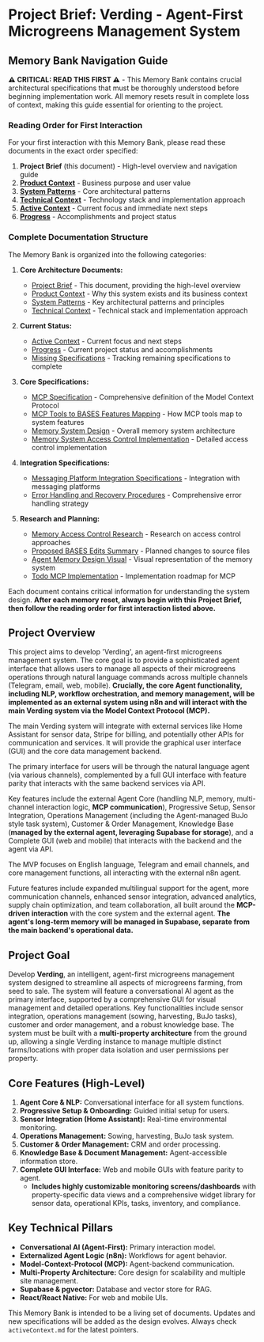 # Project Brief: Verding - Agent-First Microgreens Management System

## Memory Bank Navigation Guide

**⚠️ CRITICAL: READ THIS FIRST ⚠️** - This Memory Bank contains crucial
architectural specifications that must be thoroughly understood before beginning
implementation work. All memory resets result in complete loss of context,
making this guide essential for orienting to the project.

### Reading Order for First Interaction

For your first interaction with this Memory Bank, please read these documents in
the exact order specified:

1. **Project Brief** (this document) - High-level overview and navigation guide
2. **[Product Context](productContext.md)** - Business purpose and user value
3. **[System Patterns](systemPatterns.md)** - Core architectural patterns
4. **[Technical Context](techContext.md)** - Technology stack and implementation
   approach
5. **[Active Context](activeContext.md)** - Current focus and immediate next
   steps
6. **[Progress](progress.md)** - Accomplishments and project status

### Complete Documentation Structure

The Memory Bank is organized into the following categories:

1. **Core Architecture Documents:**

   - [Project Brief](projectbrief.md) - This document, providing the high-level
     overview
   - [Product Context](productContext.md) - Why this system exists and its
     business context
   - [System Patterns](systemPatterns.md) - Key architectural patterns and
     principles
   - [Technical Context](techContext.md) - Technical stack and implementation
     approach

2. **Current Status:**

   - [Active Context](activeContext.md) - Current focus and next steps
   - [Progress](progress.md) - Current project status and accomplishments
   - [Missing Specifications](missing_specifications.md) - Tracking remaining
     specifications to complete

3. **Core Specifications:**

   - [MCP Specification](mcp_specification.md) - Comprehensive definition of the
     Model Context Protocol
   - [MCP Tools to BASES Features Mapping](mcp_tools_to_bases_features_mapping.md) -
     How MCP tools map to system features
   - [Memory System Design](memory_system_design.md) - Overall memory system
     architecture
   - [Memory System Access Control Implementation](memory_system_access_control_implementation.md) -
     Detailed access control implementation

4. **Integration Specifications:**

   - [Messaging Platform Integration Specifications](messaging_platform_integration_specifications.md) -
     Integration with messaging platforms
   - [Error Handling and Recovery Procedures](error_handling_and_recovery_procedures.md) -
     Comprehensive error handling strategy

5. **Research and Planning:**
   - [Memory Access Control Research](memory_access_control_research.md) -
     Research on access control approaches
   - [Proposed BASES Edits Summary](proposed_bases_edits_summary.md) - Planned
     changes to source files
   - [Agent Memory Design Visual](agent_memory_design_visual.md) - Visual
     representation of the memory system
   - [Todo MCP Implementation](todo_mcp_implementation.md) - Implementation
     roadmap for MCP

Each document contains critical information for understanding the system design.
**After each memory reset, always begin with this Project Brief, then follow the
reading order for first interaction listed above.**

## Project Overview

This project aims to develop 'Verding', an agent-first microgreens management
system. The core goal is to provide a sophisticated agent interface that allows
users to manage all aspects of their microgreens operations through natural
language commands across multiple channels (Telegram, email, web, mobile).
**Crucially, the core Agent functionality, including NLP, workflow
orchestration, and memory management, will be implemented as an external system
using n8n and will interact with the main Verding system via the Model Context
Protocol (MCP).**

The main Verding system will integrate with external services like Home
Assistant for sensor data, Stripe for billing, and potentially other APIs for
communication and services. It will provide the graphical user interface (GUI)
and the core data management backend.

The primary interface for users will be through the natural language agent (via
various channels), complemented by a full GUI interface with feature parity that
interacts with the same backend services via API.

Key features include the external Agent Core (handling NLP, memory,
multi-channel interaction logic, **MCP communication**), Progressive Setup,
Sensor Integration, Operations Management (including the Agent-managed BuJo
style task system), Customer & Order Management, Knowledge Base (**managed by
the external agent, leveraging Supabase for storage**), and a Complete GUI (web
and mobile) that interacts with the backend and the agent via API.

The MVP focuses on English language, Telegram and email channels, and core
management functions, all interacting with the external n8n agent.

Future features include expanded multilingual support for the agent, more
communication channels, enhanced sensor integration, advanced analytics, supply
chain optimization, and team collaboration, all built around the **MCP-driven
interaction** with the core system and the external agent. **The agent's
long-term memory will be managed in Supabase, separate from the main backend's
operational data.**

## Project Goal

Develop **Verding**, an intelligent, agent-first microgreens management system
designed to streamline all aspects of microgreens farming, from seed to sale.
The system will feature a conversational AI agent as the primary interface,
supported by a comprehensive GUI for visual management and detailed operations.
Key functionalities include sensor integration, operations management (sowing,
harvesting, BuJo tasks), customer and order management, and a robust knowledge
base. The system must be built with a **multi-property architecture** from the
ground up, allowing a single Verding instance to manage multiple distinct
farms/locations with proper data isolation and user permissions per property.

## Core Features (High-Level)

1.  **Agent Core & NLP:** Conversational interface for all system functions.
2.  **Progressive Setup & Onboarding:** Guided initial setup for users.
3.  **Sensor Integration (Home Assistant):** Real-time environmental monitoring.
4.  **Operations Management:** Sowing, harvesting, BuJo task system.
5.  **Customer & Order Management:** CRM and order processing.
6.  **Knowledge Base & Document Management:** Agent-accessible information
    store.
7.  **Complete GUI Interface:** Web and mobile GUIs with feature parity to
    agent.
    - **Includes highly customizable monitoring screens/dashboards** with
      property-specific data views and a comprehensive widget library for sensor
      data, operational KPIs, tasks, inventory, and compliance.

## Key Technical Pillars

- **Conversational AI (Agent-First):** Primary interaction model.
- **Externalized Agent Logic (n8n):** Workflows for agent behavior.
- **Model-Context-Protocol (MCP):** Agent-backend communication.
- **Multi-Property Architecture:** Core design for scalability and multiple site
  management.
- **Supabase & pgvector:** Database and vector store for RAG.
- **React/React Native:** For web and mobile UIs.

This Memory Bank is intended to be a living set of documents. Updates and new
specifications will be added as the design evolves. Always check
`activeContext.md` for the latest pointers.
